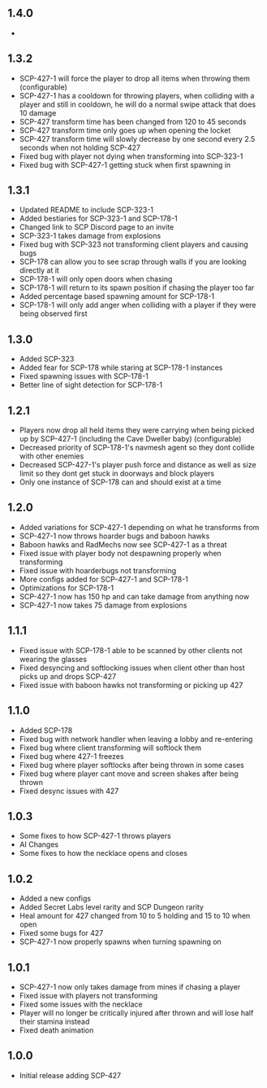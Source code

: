 ## 1.4.0
- 

## 1.3.2
- SCP-427-1 will force the player to drop all items when throwing them (configurable)
- SCP-427-1 has a cooldown for throwing players, when colliding with a player and still in cooldown, he will do a normal swipe attack that does 10 damage
- SCP-427 transform time has been changed from 120 to 45 seconds
- SCP-427 transform time only goes up when opening the locket
- SCP-427 transform time will slowly decrease by one second every 2.5 seconds when not holding SCP-427
- Fixed bug with player not dying when transforming into SCP-323-1
- Fixed bug with SCP-427-1 getting stuck when first spawning in

## 1.3.1
- Updated README to include SCP-323-1
- Added bestiaries for SCP-323-1 and SCP-178-1
- Changed link to SCP Discord page to an invite
- SCP-323-1 takes damage from explosions
- Fixed bug with SCP-323 not transforming client players and causing bugs
- SCP-178 can allow you to see scrap through walls if you are looking directly at it
- SCP-178-1 will only open doors when chasing
- SCP-178-1 will return to its spawn position if chasing the player too far
- Added percentage based spawning amount for SCP-178-1
- SCP-178-1 will only add anger when colliding with a player if they were being observed first

## 1.3.0
- Added SCP-323
- Added fear for SCP-178 while staring at SCP-178-1 instances
- Fixed spawning issues with SCP-178-1
- Better line of sight detection for SCP-178-1

## 1.2.1
- Players now drop all held items they were carrying when being picked up by SCP-427-1 (including the Cave Dweller baby) (configurable)
- Decreased priority of SCP-178-1's navmesh agent so they dont collide with other enemies
- Decreased SCP-427-1's player push force and distance as well as size limit so they dont get stuck in doorways and block players
- Only one instance of SCP-178 can and should exist at a time

## 1.2.0
- Added variations for SCP-427-1 depending on what he transforms from
- SCP-427-1 now throws hoarder bugs and baboon hawks
- Baboon hawks and RadMechs now see SCP-427-1 as a threat
- Fixed issue with player body not despawning properly when transforming
- Fixed issue with hoarderbugs not transforming
- More configs added for SCP-427-1 and SCP-178-1
- Optimizations for SCP-178-1
- SCP-427-1 now has 150 hp and can take damage from anything now
- SCP-427-1 now takes 75 damage from explosions

## 1.1.1
- Fixed issue with SCP-178-1 able to be scanned by other clients not wearing the glasses
- Fixed desyncing and softlocking issues when client other than host picks up and drops SCP-427
- Fixed issue with baboon hawks not transforming or picking up 427

## 1.1.0
- Added SCP-178
- Fixed bug with network handler when leaving a lobby and re-entering
- Fixed bug where client transforming will softlock them
- Fixed bug where 427-1 freezes
- Fixed bug where player softlocks after being thrown in some cases
- Fixed bug where player cant move and screen shakes after being thrown
- Fixed desync issues with 427

## 1.0.3
- Some fixes to how SCP-427-1 throws players
- AI Changes
- Some fixes to how the necklace opens and closes

## 1.0.2
- Added a new configs
- Added Secret Labs level rarity and SCP Dungeon rarity
- Heal amount for 427 changed from 10 to 5 holding and 15 to 10 when open
- Fixed some bugs for 427
- SCP-427-1 now properly spawns when turning spawning on

## 1.0.1
- SCP-427-1 now only takes damage from mines if chasing a player
- Fixed issue with players not transforming
- Fixed some issues with the necklace
- Player will no longer be critically injured after thrown and will lose half their stamina instead
- Fixed death animation

## 1.0.0
- Initial release adding SCP-427